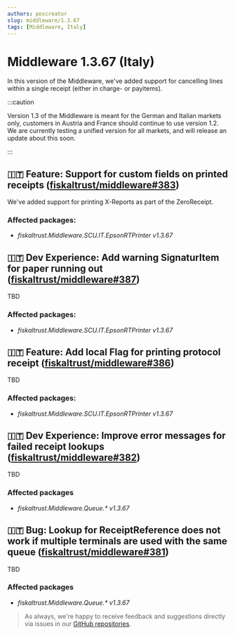 ```yaml
---
authors: poscreator
slug: middleware/1.3.67
tags: [Middleware, Italy]
---
```


# Middleware 1.3.67 (Italy)
In this version of the Middleware, we've added support for cancelling lines within a single receipt (either in charge- or payitems).

<!--truncate-->

:::caution

Version 1.3 of the Middleware is meant for the German and Italian markets only, customers in Austria and France should continue to use version 1.2. We are currently testing a unified version for all markets, and will release an update about this soon.

:::

## 🇮🇹 Feature: Support for custom fields on printed receipts ([fiskaltrust/middleware#383](https://github.com/fiskaltrust/middleware/issues/383))

We've added support for printing X-Reports as part of the ZeroReceipt.

### Affected packages:
- _fiskaltrust.Middleware.SCU.IT.EpsonRTPrinter v1.3.67_

## 🇮🇹 Dev Experience: Add warning SignaturItem for paper running out ([fiskaltrust/middleware#387](https://github.com/fiskaltrust/middleware/issues/387))

TBD

### Affected packages:
- _fiskaltrust.Middleware.SCU.IT.EpsonRTPrinter v1.3.67_

## 🇮🇹 Feature: Add local Flag for printing protocol receipt ([fiskaltrust/middleware#386](https://github.com/fiskaltrust/middleware/issues/386))

TBD 

### Affected packages:
- _fiskaltrust.Middleware.SCU.IT.EpsonRTPrinter v1.3.67_


## 🇮🇹 Dev Experience: Improve error messages for failed receipt lookups ([fiskaltrust/middleware#382](https://github.com/fiskaltrust/middleware/issues/382))

TBD 
### Affected packages
- _fiskaltrust.Middleware.Queue.* v1.3.67_

## 🇮🇹 Bug: Lookup for ReceiptReference does not work if multiple terminals are used with the same queue ([fiskaltrust/middleware#381](https://github.com/fiskaltrust/middleware/issues/381))

TBD 
### Affected packages
- _fiskaltrust.Middleware.Queue.* v1.3.67_

> As always, we're happy to receive feedback and suggestions directly via issues in our [GitHub repositories](https://github.com/fiskaltrust).
